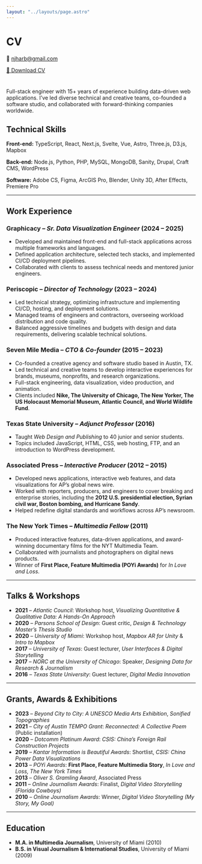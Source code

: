 ```yaml
---
layout: "../layouts/page.astro"
---
```


# CV

📧 [njharb@gmail.com](mailto:njharb@gmail.com)

<a href="/Nick_Harbaugh_CV.pdf" download="Nick_Harbaugh_CV.pdf" class="download-button">
  📄 Download CV
</a>

Full-stack engineer with 15+ years of experience building data-driven web applications. I’ve led diverse technical and creative teams, co-founded a software studio, and collaborated with forward-thinking companies worldwide.

## Technical Skills

**Front-end:** TypeScript, React, Next.js, Svelte, Vue, Astro, Three.js, D3.js, Mapbox

**Back-end:** Node.js, Python, PHP, MySQL, MongoDB, Sanity, Drupal, Craft CMS, WordPress

**Software:** Adobe CS, Figma, ArcGIS Pro, Blender, Unity 3D, After Effects, Premiere Pro

---

## Work Experience

### **Graphicacy** – *Sr. Data Visualization Engineer* (2024 – 2025)
- Developed and maintained front-end and full-stack applications across multiple frameworks and languages.
- Defined application architecture, selected tech stacks, and implemented CI/CD deployment pipelines.
- Collaborated with clients to assess technical needs and mentored junior engineers.

### **Periscopic** – *Director of Technology* (2023 – 2024)
- Led technical strategy, optimizing infrastructure and implementing CI/CD, hosting, and deployment solutions.
- Managed teams of engineers and contractors, overseeing workload distribution and code quality.
- Balanced aggressive timelines and budgets with design and data requirements, delivering scalable technical solutions.

### **Seven Mile Media** – *CTO & Co-founder* (2015 – 2023)
- Co-founded a creative agency and software studio based in Austin, TX.
- Led technical and creative teams to develop interactive experiences for brands, museums, nonprofits, and research organizations.
- Full-stack engineering, data visualization, video production, and animation.
- Clients included **Nike, The University of Chicago, The New Yorker, The US Holocaust Memorial Museum, Atlantic Council, and World Wildlife Fund**.

### **Texas State University** – *Adjunct Professor* (2016)
- Taught *Web Design and Publishing* to 40 junior and senior students.
- Topics included JavaScript, HTML, CSS, web hosting, FTP, and an introduction to WordPress development.

### **Associated Press** – *Interactive Producer* (2012 – 2015)
- Developed news applications, interactive web features, and data visualizations for AP’s global news wire.
- Worked with reporters, producers, and engineers to cover breaking and enterprise stories, including the **2012 U.S. presidential election, Syrian civil war, Boston bombing, and Hurricane Sandy**.
- Helped redefine digital standards and workflows across AP’s newsroom.

### **The New York Times** – *Multimedia Fellow* (2011)
- Produced interactive features, data-driven applications, and award-winning documentary films for the NYT Multimedia Team.
- Collaborated with journalists and photographers on digital news products.
- Winner of **First Place, Feature Multimedia (POYi Awards)** for *In Love and Loss*.

---

## Talks & Workshops

- **2021** – *Atlantic Council*: Workshop host, *Visualizing Quantitative & Qualitative Data: A Hands-On Approach*
- **2020** – *Parsons School of Design*: Guest critic, *Design & Technology Master’s Thesis Studio*
- **2020** – *University of Miami*: Workshop host, *Mapbox AR for Unity* & *Intro to Mapbox*
- **2017** – *University of Texas*: Guest lecturer, *User Interfaces & Digital Storytelling*
- **2017** – *NORC at the University of Chicago*: Speaker, *Designing Data for Research & Journalism*
- **2016** – *Texas State University*: Guest lecturer, *Digital Media Innovation*

---

## Grants, Awards & Exhibitions

- **2023** – *Beyond City to City: A UNESCO Media Arts Exhibition*, *Sonified Topographies*
- **2021** – *City of Austin TEMPO Grant*: *Reconnected: A Collective Poem* (Public installation)
- **2020** – *Dotcomm Platinum Award*: *CSIS: China’s Foreign Rail Construction Projects*
- **2019** – *Kantar Information is Beautiful Awards*: Shortlist, *CSIS: China Power Data Visualizations*
- **2013** – *POYi Awards*: **First Place, Feature Multimedia Story**, *In Love and Loss, The New York Times*
- **2013** – *Oliver S. Gramling Award*, Associated Press
- **2011** – *Online Journalism Awards*: Finalist, *Digital Video Storytelling (Florida Cowboys)*
- **2010** – *Online Journalism Awards*: Winner, *Digital Video Storytelling (My Story, My Goal)*

---

## Education

- **M.A. in Multimedia Journalism**, University of Miami (2010)
- **B.S. in Visual Journalism & International Studies**, University of Miami (2009)

<style>
  .download-button {
    margin-bottom: 25px;
    display: inline-block;
  }
</style>
